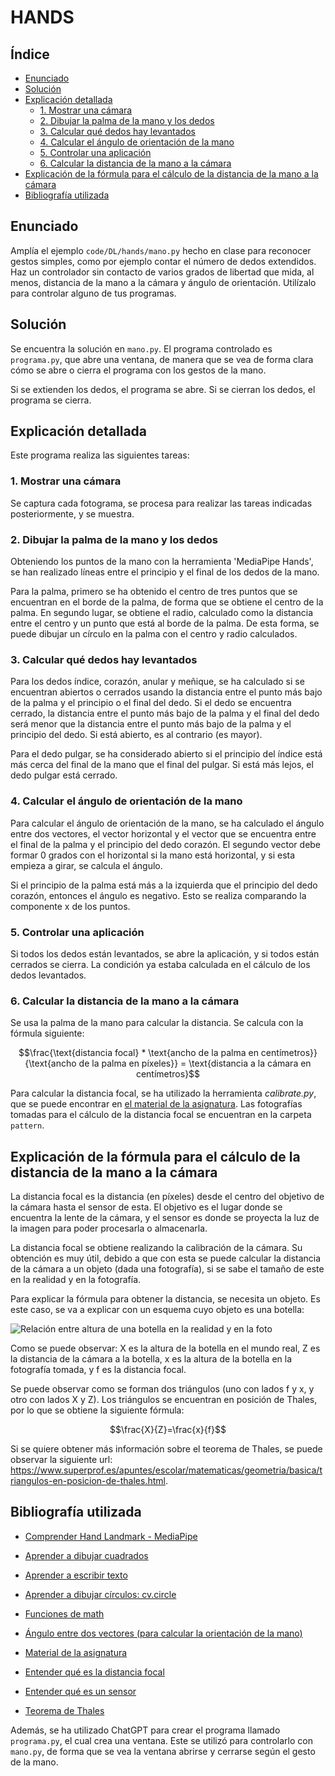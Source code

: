 # HANDS

## Índice

- [Enunciado](#enunciado)
- [Solución](#solución)
- [Explicación detallada](#explicación-detallada)
  - [1. Mostrar una cámara](#1-mostrar-una-cámara)
  - [2. Dibujar la palma de la mano y los dedos](#2-dibujar-la-palma-de-la-mano-y-los-dedos)
  - [3. Calcular qué dedos hay levantados](#3-calcular-qué-dedos-hay-levantados)
  - [4. Calcular el ángulo de orientación de la mano](#4-calcular-el-ángulo-de-orientación-de-la-mano)
  - [5. Controlar una aplicación](#5-controlar-una-aplicación)
  - [6. Calcular la distancia de la mano a la cámara](#6-calcular-la-distancia-de-la-mano-a-la-cámara)
- [Explicación de la fórmula para el cálculo de la distancia de la mano a la cámara](#explicación-de-la-fórmula-para-el-cálculo-de-la-distancia-de-la-mano-a-la-cámara)
- [Bibliografía utilizada](#bibliografía-utilizada)

## Enunciado
Amplía el ejemplo `code/DL/hands/mano.py` hecho en clase para reconocer gestos simples, como por ejemplo contar el número de dedos extendidos. Haz un controlador sin contacto de varios grados de libertad que mida, al menos, distancia de la mano a la cámara y ángulo de orientación. Utilízalo para controlar alguno de tus programas.

## Solución
Se encuentra la solución en `mano.py`. El programa controlado es `programa.py`, que abre una ventana, de manera que se vea de forma clara cómo se abre o cierra el programa con los gestos de la mano. 

Si se extienden los dedos, el programa se abre. Si se cierran los dedos, el programa se cierra.

## Explicación detallada

Este programa realiza las siguientes tareas:

### 1. Mostrar una cámara

Se captura cada fotograma, se procesa para realizar las tareas indicadas posteriormente, y se muestra.

### 2. Dibujar la palma de la mano y los dedos

Obteniendo los puntos de la mano con la herramienta 'MediaPipe Hands', se han realizado líneas entre el principio y el final de los dedos de la mano. 

Para la palma, primero se ha obtenido el centro de tres puntos que se encuentran en el borde de la palma, de forma que se obtiene el centro de la palma. En segundo lugar, se obtiene el radio, calculado como la distancia entre el centro y un punto que está al borde de la palma. De esta forma, se puede dibujar un círculo en la palma con el centro y radio calculados.

### 3. Calcular qué dedos hay levantados

Para los dedos índice, corazón, anular y meñique, se ha calculado si se encuentran abiertos o cerrados usando la distancia entre el punto más bajo de la palma y el principio o el final del dedo. Si el dedo se encuentra cerrado, la distancia entre el punto más bajo de la palma y el final del dedo será menor que la distancia entre el punto más bajo de la palma y el principio del dedo. Si está abierto, es al contrario (es mayor).

Para el dedo pulgar, se ha considerado abierto si el principio del índice está más cerca del final de la mano que el final del pulgar. Si está más lejos, el dedo pulgar está cerrado.

### 4. Calcular el ángulo de orientación de la mano

Para calcular el ángulo de orientación de la mano, se ha calculado el ángulo entre dos vectores, el vector horizontal y el vector que se encuentra entre el final de la palma y el principio del dedo corazón. El segundo vector debe formar 0 grados con el horizontal si la mano está horizontal, y si esta empieza a girar, se calcula el ángulo.

Si el principio de la palma está más a la izquierda que el principio del dedo corazón, entonces el ángulo es negativo. Esto se realiza comparando la componente x de los puntos.

### 5. Controlar una aplicación

Si todos los dedos están levantados, se abre la aplicación, y si todos están cerrados se cierra. La condición ya estaba calculada en el cálculo de los dedos levantados.

### 6. Calcular la distancia de la mano a la cámara

Se usa la palma de la mano para calcular la distancia. Se calcula con la fórmula siguiente:

$$\frac{\text{distancia focal} * \text{ancho de la palma en centímetros}}{\text{ancho de la palma en píxeles}} = \text{distancia a la cámara en centímetros}$$

Para calcular la distancia focal, se ha utilizado la herramienta *calibrate.py*, que se puede encontrar en [el material de la asignatura](https://github.com/albertoruiz/umucv/tree/master/code/calibrate). Las fotografías tomadas para el cálculo de la distancia focal se encuentran en la carpeta `pattern`.

## Explicación de la fórmula para el cálculo de la distancia de la mano a la cámara

La distancia focal es la distancia (en píxeles) desde el centro del objetivo de la cámara hasta el sensor de esta. El objetivo es el lugar donde se encuentra la lente de la cámara, y el sensor es donde se proyecta la luz de la imagen para poder procesarla o almacenarla.

La distancia focal se obtiene realizando la calibración de la cámara. Su obtención es muy útil, debido a que con esta se puede calcular la distancia de la cámara a un objeto (dada una fotografía), si se sabe el tamaño de este en la realidad y en la fotografía.

Para explicar la fórmula para obtener la distancia, se necesita un objeto. Es este caso, se va a explicar con un esquema cuyo objeto es una botella:

![Relación entre altura de una botella en la realidad y en la foto](../Memoria/Imágenes/formula1.jpeg)

Como se puede observar: X es la altura de la botella en el mundo real, Z es la distancia de la cámara a la botella, x es la altura de la botella en la fotografía tomada, y f es la distancia focal.

Se puede observar como se forman dos triángulos (uno con lados f y x, y otro con lados X y Z). Los triángulos se encuentran en posición de Thales, por lo que se obtiene la siguiente fórmula:

$$\frac{X}{Z}=\frac{x}{f}$$

Si se quiere obtener más información sobre el teorema de Thales, se puede observar la siguiente url: https://www.superprof.es/apuntes/escolar/matematicas/geometria/basica/triangulos-en-posicion-de-thales.html.

## Bibliografía utilizada

- [Comprender Hand Landmark - MediaPipe](https://github.com/google/mediapipe/blob/master/docs/solutions/hands.md)

- [Aprender a dibujar cuadrados](https://docs.opencv.org/3.4/d6/d6e/group__imgproc__draw.html#ga07d2f74cadcf8e305e810ce8eed13bc9)

- [Aprender a escribir texto](https://docs.opencv.org/3.4/d6/d6e/group__imgproc__draw.html#ga5126f47f883d730f633d74f07456c576)

- [Aprender a dibujar círculos: cv.circle](https://docs.opencv.org/3.4/d6/d6e/group__imgproc__draw.html#gaf10604b069374903dbd0f0488cb43670)

- [Funciones de math](https://docs.python.org/3/library/math.html)

- [Ángulo entre dos vectores (para calcular la orientación de la mano)](https://www.superprof.es/apuntes/escolar/matematicas/analitica/vectores/angulo-de-dos-vectores.html)

- [Material de la asignatura](https://github.com/albertoruiz/umucv/blob/master/notebooks/imagen.ipynb)

- [Entender qué es la distancia focal](https://www.sony.es/electronics/support/articles/00267921)

- [Entender qué es un sensor](https://www.blogdelfotografo.com/tipos-caracteristicas-ventajas-sensores-camaras-fotos/)

- [Teorema de Thales](https://www.superprof.es/apuntes/escolar/matematicas/geometria/basica/triangulos-en-posicion-de-thales.html)

Además, se ha utilizado ChatGPT para crear el programa llamado `programa.py`, el cual crea una ventana. Este se utilizó para controlarlo con `mano.py`, de forma que se vea la ventana abrirse y cerrarse según el gesto de la mano.
